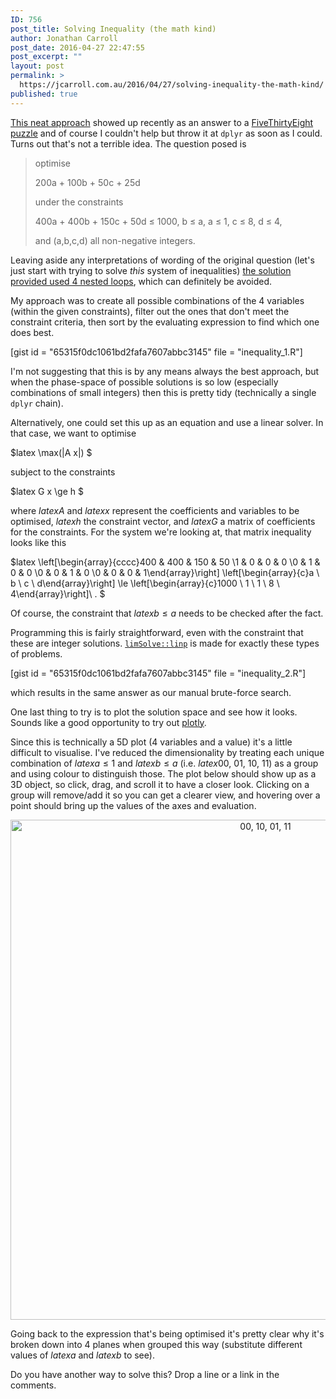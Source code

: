 ```yaml
---
ID: 756
post_title: Solving Inequality (the math kind)
author: Jonathan Carroll
post_date: 2016-04-27 22:47:55
post_excerpt: ""
layout: post
permalink: >
  https://jcarroll.com.au/2016/04/27/solving-inequality-the-math-kind/
published: true
---
```

<a href="https://xianblog.wordpress.com/2016/04/21/an-integer-programming-riddle/" target="_blank">This neat approach</a> showed up recently as an answer to a <a href="http://fivethirtyeight.com/features/you-have-1-billion-to-win-a-space-race-go/" target="_blank">FiveThirtyEight puzzle</a> and of course I couldn't help but throw it at <code>dplyr</code> as soon as I could. Turns out that's not a terrible idea. The question posed is

<blockquote>
optimise

200a + 100b + 50c + 25d

under the constraints

400a + 400b + 150c + 50d ≤ 1000, 
b ≤ a, 
a ≤ 1, 
c ≤ 8, 
d ≤ 4,

and (a,b,c,d) all non-negative integers.
</blockquote>

Leaving aside any interpretations of wording of the original question (let's just start with trying to solve <em>this</em> system of inequalities) <a href="https://xianblog.wordpress.com/2016/04/21/an-integer-programming-riddle/" target="_blank">the solution provided used 4 nested loops</a>, which can definitely be avoided.

My approach was to create all possible combinations of the 4 variables (within the given constraints), filter out the ones that don't meet the constraint criteria, then sort by the evaluating expression to find which one does best. 

[gist id = "65315f0dc1061bd2fafa7607abbc3145" file = "inequality_1.R"]

I'm not suggesting that this is by any means always the best approach, but when the phase-space of possible solutions is so low (especially combinations of small integers) then this is pretty tidy (technically a single <code>dplyr</code> chain).

Alternatively, one could set this up as an equation and use a linear solver. In that case, we want to optimise

$latex \max(\|A x\|) $

subject to the constraints

$latex G x \ge h $

where $latex A$ and $latex x$ represent the coefficients and variables to be optimised, $latex h$ the constraint vector, and $latex G$  a matrix of coefficients for the constraints. For the system we're looking at, that matrix inequality looks like this

$latex \left[\begin{array}{cccc}400 & 400 & 150 & 50 \\1 & 0 & 0 & 0 \\0 & 1 & 0 & 0 \\0 & 0 & 1 & 0 \\0 & 0 & 0 & 1\end{array}\right] \left[\begin{array}{c}a \\ b \\ c \\ d\end{array}\right] \le \left[\begin{array}{c}1000 \\ 1 \\ 1 \\ 8 \\ 4\end{array}\right]\ . $

Of course, the constraint that $latex b \le a$ needs to be checked after the fact.

Programming this is fairly straightforward, even with the constraint that these are integer solutions. <a href="http://www.inside-r.org/packages/cran/limSolve/docs/linp" target="_blank"><code>limSolve::linp</code></a> is made for exactly these types of problems.

[gist id = "65315f0dc1061bd2fafa7607abbc3145" file = "inequality_2.R"]

which results in the same answer as our manual brute-force search.

One last thing to try is to plot the solution space and see how it looks. Sounds like a good opportunity to try out <a href="https://plot.ly/" target="_blank">plotly</a>. 

Since this is technically a 5D plot (4 variables and a value) it's a little difficult to visualise. I've reduced the dimensionality by treating each unique combination of $latex a \le 1$ and $latex b \le a$ (i.e. $latex 00,~01,~10,~11$) as a group and using colour to distinguish those. The plot below should show up as a 3D object, so click, drag, and scroll it to have a closer look. Clicking on a group will remove/add it so you can get a clearer view, and hovering over a point should bring up the values of the axes and evaluation.

<div>
    <a href="https://plot.ly/~jonocarroll/0/" target="_blank" title="00, 10, 01, 11" style="display: block; text-align: center;"><img src="https://plot.ly/~jonocarroll/0.png" alt="00, 10, 01, 11" style="max-width: 100%;width: 800px;"  width="800" onerror="this.onerror=null;this.src='https://plot.ly/404.png';" /></a>
    <script data-plotly="jonocarroll:0"  src="https://plot.ly/embed.js" async></script>
</div>

Going back to the expression that's being optimised it's pretty clear why it's broken down into 4 planes when grouped this way (substitute different values of $latex a$ and $latex b$ to see).

Do you have another way to solve this? Drop a line or a link in the comments.
